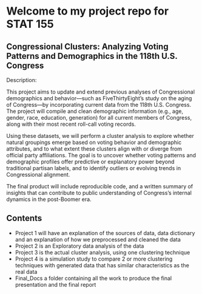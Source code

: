 # Welcome to my project repo for STAT 155

## Congressional Clusters: Analyzing Voting Patterns and Demographics in the 118th U.S. Congress

Description:

This project aims to update and extend previous analyses of Congressional demographics and behavior—such as FiveThirtyEight’s study on the aging of Congress—by incorporating current data from the 118th U.S. Congress. The project will compile and clean demographic information (e.g., age, gender, race, education, generation) for all current members of Congress, along with their most recent roll-call voting records.

Using these datasets, we will perform a cluster analysis to explore whether natural groupings emerge based on voting behavior and demographic attributes, and to what extent these clusters align with or diverge from official party affiliations. The goal is to uncover whether voting patterns and demographic profiles offer predictive or explanatory power beyond traditional partisan labels, and to identify outliers or evolving trends in Congressional alignment.

The final product will include reproducible code, and a written summary of insights that can contribute to public understanding of Congress’s internal dynamics in the post-Boomer era.

## Contents

- Project 1 will have an explanation of the sources of data, data dictionary and an explanation of how we preprocessed and cleaned the data
- Project 2 is an Exploratory data analysis of the data
- Project 3 is the actual cluster analysis, using one clustering technique
- Project 4 is a simulation study to compare 2 or more clustering techniques with generated data that has similar characteristics as the real data
- Final_Docs a folder containing all the work to produce the final presentation and the final report


